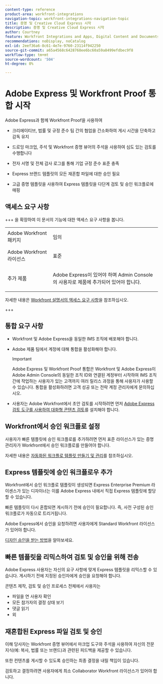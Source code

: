 ```yaml
---
content-type: reference
product-area: workfront-integrations
navigation-topic: workfront-integrations-navigation-topic
title: 증명 및 Creative Cloud Express 시작
description: 증명 및 Creative Cloud Express 시작
author: Courtney
feature: Workfront Integrations and Apps, Digital Content and Documents
recommendations: noDisplay, noCatalog
exl-id: 2eef36a6-8c61-4e7e-9760-23114f942250
source-git-commit: a65a4568c6428768ee6bc60a59a8499efdbec9f8
workflow-type: tm+mt
source-wordcount: '504'
ht-degree: 0%

---
```


# Adobe Express 및 Workfront Proof 통합 시작

Adobe Express과 함께 Workfront Proof을 사용하여

* 크리에이티브, 법률 및 규정 준수 팀 간의 협업을 간소화하여 게시 시간을 단축하고 감독 유지

* 드로잉 마크업, 주석 및 Workfront 증명 뷰어의 주석을 사용하여 심도 있는 검토를 수행합니다

* 전자 서명 및 전체 감사 로그를 통해 기업 규정 준수 표준 충족


* Express 브랜드 템플릿의 모든 재혼합 파일에 대한 승인 필요

* 고급 증명 템플릿을 사용하여 Express 템플릿을 다단계 검토 및 승인 워크플로에 매핑

## 액세스 요구 사항

+++ 을 확장하여 이 문서의 기능에 대한 액세스 요구 사항을 봅니다.

<table style="table-layout:auto"> 
 <col> 
 <col> 
 <tbody> 
 <tr> 
   <td role="rowheader">Adobe Workfront 패키지</td> 
   <td> 
   <p>임의</p> 
   </td> 
  </tr> 
  <tr> 
   <td role="rowheader">Adobe Workfront 라이선스</td> 
   <td> 
   <p>표준 </p> 
  </td> 
  </tr> 
  <tr> 
   <td role="rowheader">추가 제품</td> 
   <td> 
   <p> Adobe Express이 있어야 하며 Admin Console의 사용자로 제품에 추가되어 있어야 합니다. </p> </td> 
  </tr>
 </tbody> 
</table>

자세한 내용은 [Workfront 설명서의 액세스 요구 사항](/help/quicksilver/administration-and-setup/add-users/access-levels-and-object-permissions/access-level-requirements-in-documentation.md)을 참조하십시오.

+++

## 통합 요구 사항

* Workfront 및 Adobe Express을 동일한 IMS 조직에 배포해야 합니다.

* Adobe 제품 팀에서 계정에 대해 통합을 활성화해야 합니다.

  >[!IMPORTANT]
  >
  >Adobe Express 및 Workfront Proof 통합은 Workfront 및 Adobe Express이 Adobe Admin Console의 동일한 조직 ID와 연결된 계정부터 시작하여 IMS 조직 간에 작업하는 사용자가 있는 고객까지 여러 릴리스 과정을 통해 사용자가 사용할 수 있습니다. 통합을 활성화하려면 고객 성공 또는 전략 계정 관리자에게 문의하십시오.

* 사용자는 Adobe Workfront에서 초안 검토를 시작하려면 먼저 [Adobe Express 검토 도구를 사용하여 대화형 콘텐츠 검토](/help/quicksilver/review-and-approve-work/proofing/reviewing-proofs-within-workfront/review-a-proof/review-proof-in-web-viewer-extension.md)를 설치해야 합니다.


## Workfront에서 승인 워크플로 설정

사용자가 빠른 템플릿에 승인 워크플로를 추가하려면 먼저 표준 라이선스가 있는 증명 관리자가 Workfront에서 승인 워크플로를 만들어야 합니다.

자세한 내용은 [자동화된 워크플로 템플릿 만들기 및 관리](/help/quicksilver/administration-and-setup/manage-workfront/configure-proofing/create-manage-automated-workflow-templates.md)를 참조하십시오.

## Express 템플릿에 승인 워크플로우 추가

Workfront에서 승인 워크플로 템플릿이 생성되면 Express Enterprise Premium 라이센스가 있는 디자이너는 이를 Adobe Express 내에서 직접 Express 템플릿에 할당할 수 있습니다.

빠른 템플릿이 다시 혼합되면 게시하기 전에 승인이 필요합니다. 즉, 사전 구성된 승인 워크플로가 자동으로 트리거됩니다.

Adobe Express에서 승인을 요청하려면 사용자에게 Standard Workfront 라이선스가 있어야 합니다.

[디자인 승인을 받는 방법](https://helpx.adobe.com/express/web/share-and-publish/share-and-collaborate/request-approval.html)을 알아보세요.


## 빠른 템플릿을 리믹스하여 검토 및 승인을 위해 전송

Adobe Express 사용자는 자신의 요구 사항에 맞게 Express 템플릿을 리믹스할 수 있습니다. 게시하기 전에 지정된 승인자에게 승인을 요청해야 합니다.

콘텐츠 제작, 검토 및 승인 프로세스 전체에서 사용자는

* 파일을 연 사용자 확인
* 모든 참가자의 결정 상태 보기
* 댓글 읽기
* 외

<!--Learn how to get approval on designs.   
need link to help article-->

## 재혼합된 Express 파일 검토 및 승인

이해 당사자는 Workfront 증명 뷰어에서 마크업 도구와 주석을 사용하여 자신의 전문 지식(예: 복사, 법률 또는 브랜드)과 관련된 피드백을 제공할 수 있습니다.

또한 컨텐츠를 게시할 수 있도록 승인하는 최종 결정을 내릴 책임이 있습니다.

검토하고 결정하려면 사용자에게 최소 Collaborator Workfront 라이선스가 있어야 합니다.
